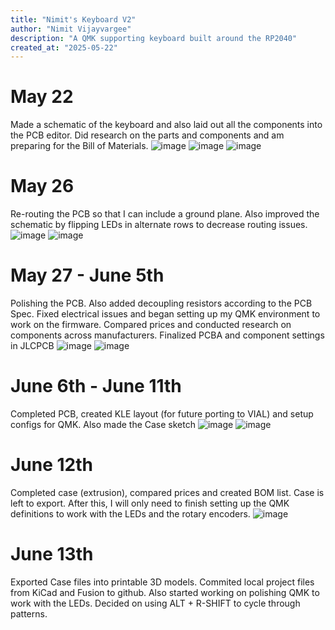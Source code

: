 ```yaml
---
title: "Nimit's Keyboard V2"
author: "Nimit Vijayvargee"
description: "A QMK supporting keyboard built around the RP2040"
created_at: "2025-05-22"
---
```


# May 22

Made a schematic of the keyboard and also laid out all the components into the PCB editor. Did research on the parts and components and am preparing for the Bill of Materials.
![image](https://github.com/user-attachments/assets/2bfc4952-ecf7-43d0-bbd8-a5e2e2b371a8)
![image](https://github.com/user-attachments/assets/c519edf1-19a3-451f-8437-d094cd4ecabb)
![image](https://github.com/user-attachments/assets/02cf0898-5c04-47fe-bf69-45a2c7c3d7f0)


# May 26

Re-routing the PCB so that I can include a ground plane. Also improved the schematic by flipping LEDs in alternate rows to decrease routing issues.
![image](https://github.com/user-attachments/assets/b807c907-4a2c-418e-a2e5-638701fd6a0b)
![image](https://github.com/user-attachments/assets/41aec6c1-79fd-4c7f-9dea-11d88603817b)


# May 27 - June 5th

Polishing the PCB. Also added decoupling resistors according to the PCB Spec. Fixed electrical issues and began setting up my QMK environment to work on the firmware.
Compared prices and conducted research on components across manufacturers. Finalized PCBA and component settings in JLCPCB
![image](https://github.com/user-attachments/assets/9f430366-019c-418c-8241-b8f223c23ae0)
![image](https://github.com/user-attachments/assets/fbf86d83-12aa-47f0-900c-018b943784f9)

# June 6th - June 11th

Completed PCB, created KLE layout (for future porting to VIAL) and setup configs for QMK. Also made the Case sketch
![image](https://github.com/user-attachments/assets/07bc01bf-ac24-491d-af63-58112a3cf7e1)
![image](https://github.com/user-attachments/assets/16003fce-9efe-4107-aaeb-0c661cb58836)


# June 12th 

Completed case (extrusion), compared prices and created BOM list. Case is left to export. After this, I will only need to finish setting up the QMK definitions to work with the LEDs and the rotary encoders.
![image](https://github.com/user-attachments/assets/ab1204d3-6e9b-4b53-8d96-15958b275e2c)


# June 13th

Exported Case files into printable 3D models. Commited local project files from KiCad and Fusion to github.
Also started working on polishing QMK to work with the LEDs. Decided on using ALT + R-SHIFT to cycle through patterns.

